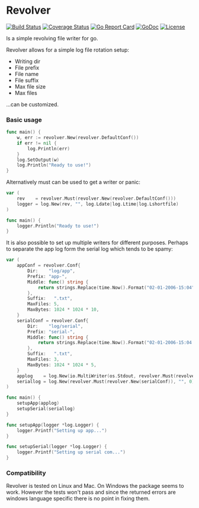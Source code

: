 # Revolver
[![Build Status](https://travis-ci.org/jksch/revolver.svg?branch=master)](https://travis-ci.org/jksch/revolver)
[![Coverage Status](https://coveralls.io/repos/github/jksch/revolver/badge.svg)](https://coveralls.io/github/jksch/revolver)
[![Go Report Card](https://goreportcard.com/badge/github.com/jksch/revolver)](https://goreportcard.com/report/github.com/jksch/revolver)
[![GoDoc](https://godoc.org/github.com/jksch/revolver?status.svg)](https://godoc.org/github.com/jksch/revolver)
[![License](https://img.shields.io/badge/license-BSD-blue.svg)](https://github.com/jksch/revolver/blob/master/LICENSE)

Is a simple revolving file writer for go.

Revolver allows for a simple log file rotation setup:

* Writing dir
* File prefix
* File name
* File suffix
* Max file size
* Max files 

...can be customized.
### Basic usage
```go
func main() {
	w, err := revolver.New(revolver.DefaultConf())
	if err != nil {
		log.Println(err)
	}
	log.SetOutput(w)
	log.Println("Ready to use!")
}
```
Alternatively must can be used to get a writer or panic:
```go
var (
	rev    = revolver.Must(revolver.New(revolver.DefaultConf()))
	logger = log.New(rev, "", log.Ldate|log.Ltime|log.Lshortfile)
)

func main() {
	logger.Println("Ready to use!")
}
```
It is also possible to set up multiple writers for different purposes. Perhaps to separate the app log form the serial log which tends to be spamy:
```go
var (
	appConf = revolver.Conf{
		Dir:    "log/app",
		Prefix: "app-",
		Middle: func() string {
			return strings.Replace(time.Now().Format("02-01-2006-15:04"), ":", "_", -1)
		},
		Suffix:   ".txt",
		MaxFiles: 5,
		MaxBytes: 1024 * 1024 * 10,
	}
	serialConf = revolver.Conf{
		Dir:    "log/serial",
		Prefix: "serial-",
		Middle: func() string {
			return strings.Replace(time.Now().Format("02-01-2006-15:04:00"), ":", "_", -1)
		},
		Suffix:   ".txt",
		MaxFiles: 3,
		MaxBytes: 1024 * 1024 * 5,
	}
	applog    = log.New(io.MultiWriter(os.Stdout, revolver.Must(revolver.New(appConf))), "", 0)
	seriallog = log.New(revolver.Must(revolver.New(serialConf)), "", 0)
)

func main() {
	setupApp(applog)
	setupSerial(seriallog)
}

func setupApp(logger *log.Logger) {
	logger.Printf("Setting up app...")
}

func setupSerial(logger *log.Logger) {
	logger.Printf("Setting up serial com...")
}
```
### Compatibility
Revolver is tested on Linux and Mac. On Windows the package seems to work. However the tests won't pass and since the returned errors are windows language specific there is no point in fixing them.
